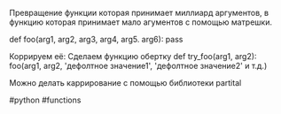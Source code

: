 Превращение функции которая принимает миллиард аргументов, в функцию которая принимает мало агументов с помощью матрешки.

def foo(arg1, arg2, arg3, arg4, arg5. arg6):
	pass
	
Коррируем её:
Сделаем функцию обертку 
def try_foo(arg1, arg2):
	foo(arg1, arg2, 'дефолтное значение1', 'дефолтное значение2' и т.д.)
	
Можно делать каррирование с помощью библиотеки partital

#python #functions